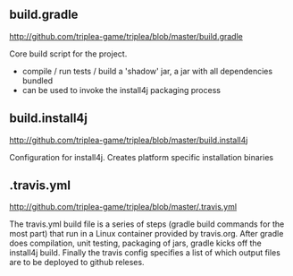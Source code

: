 ## build.gradle
http://github.com/triplea-game/triplea/blob/master/build.gradle

Core build script for the project.
- compile / run tests / build a 'shadow' jar, a jar with all dependencies bundled
- can be used to invoke the install4j packaging process

## build.install4j
http://github.com/triplea-game/triplea/blob/master/build.install4j

Configuration for install4j. Creates platform specific installation binaries

## .travis.yml
http://github.com/triplea-game/triplea/blob/master/.travis.yml

The travis.yml build file is a series of steps (gradle build commands for the most part) that run in a Linux container provided by travis.org. After gradle does compilation, unit testing, packaging of jars, gradle kicks off the install4j build. Finally the travis config specifies a list of which output files are to be deployed to github releses.
